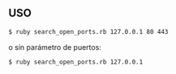 ## USO

```sh
$ ruby search_open_ports.rb 127.0.0.1 80 443
```

o sin parámetro de puertos:
```sh
$ ruby search_open_ports.rb 127.0.0.1
```
